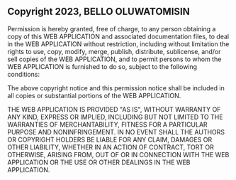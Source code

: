 ## Copyright 2023, BELLO OLUWATOMISIN

Permission is hereby granted, free of charge, to any person obtaining a copy of this WEB APPLICATION and associated documentation files, to deal in the WEB APPLICATION without restriction, including without limitation the rights to use, copy, modify, merge, publish, distribute, sublicense, and/or sell copies of the WEB APPLICATION, and to permit persons to whom the WEB APPLICATION is furnished to do so, subject to the following conditions:

The above copyright notice and this permission notice shall be included in all copies or substantial portions of the WEB APPLICATION.

THE WEB APPLICATION IS PROVIDED "AS IS", WITHOUT WARRANTY OF ANY KIND, EXPRESS OR IMPLIED, INCLUDING BUT NOT LIMITED TO THE WARRANTIES OF MERCHANTABILITY, FITNESS FOR A PARTICULAR PURPOSE AND NONINFRINGEMENT. IN NO EVENT SHALL THE AUTHORS OR COPYRIGHT HOLDERS BE LIABLE FOR ANY CLAIM, DAMAGES OR OTHER LIABILITY, WHETHER IN AN ACTION OF CONTRACT, TORT OR OTHERWISE, ARISING FROM, OUT OF OR IN CONNECTION WITH THE WEB APPLICATION OR THE USE OR OTHER DEALINGS IN THE WEB APPLICATION.
